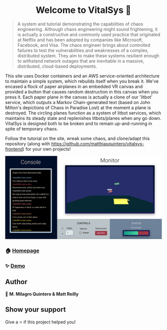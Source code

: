 <h1 align="center">Welcome to VitalSys 👋</h1>
<p>
</p>

> A system and tutorial demonstrating the capabilities of chaos engineering. Although chaos engineering might sound frightening, it is actually a constructive and commonly used practice that originated at Netflix and has been adopted by companies like Microsoft, Facebook, and Visa. The chaos engineer brings about controlled failures to test the vulnerabilities and weaknesses of a complex, distributed system. They aim to make these systems resilient enough to withstand network outages that are inevitable in a massive, distributed, cloud-based deployments.

This site uses Docker containers and an AWS service-oriented architecture to maintain a simple system, which rebuilds itself when you break it. We've encased a flock of paper airplanes in an embedded VR canvas and provided a button that causes random destruction in this canvas when you press it. Each paper plane in the canvas is actually a clone of our 'litbot' service, which outputs a Markov Chain-generated text (based on John Milton's depictions of Chaos in Paradise Lost) at the moment a plane is destroyed. The circling planes function as a system of litbot services, which maintains its steady state and replenishes litbots/planes when any go down. VitalSys is designed both to be broken and to remain up-and-running in spite of temporary chaos.  

Follow the tutorial on the site, wreak some chaos, and clone/adapt this repository (along with https://github.com/matthiasquintero/vitalsys-frontend) for your own projects!  

![](VitalSysImg.png)

### 🏠 [Homepage](http://vital-sys.s3-website.us-east-2.amazonaws.com/)

### ✨ [Demo](http://vital-sys.s3-website.us-east-2.amazonaws.com/)

## Author

👤 **M. Milagro Quintero & Matt Reilly**


## Show your support

Give a ⭐️ if this project helped you!

